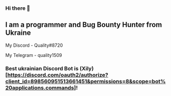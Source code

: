 ### Hi there 👋
## I am a programmer and Bug Bounty Hunter from Ukraine

My Discord - Quality#8720

My Telegram - quality1509

### Best ukrainian Discord Bot is (Xily)[https://discord.com/oauth2/authorize?client_id=898560951513661451&permissions=8&scope=bot%20applications.commands]!

<!--
**Quality15/Quality15** is a ✨ _special_ ✨ repository because its `README.md` (this file) appears on your GitHub profile.

Here are some ideas to get you started:

- 🔭 I’m currently working on ...
- 🌱 I’m currently learning ...
- 👯 I’m looking to collaborate on ...
- 🤔 I’m looking for help with ...
- 💬 Ask me about ...
- 📫 How to reach me: ...
- 😄 Pronouns: ...
- ⚡ Fun fact: ...
-->
